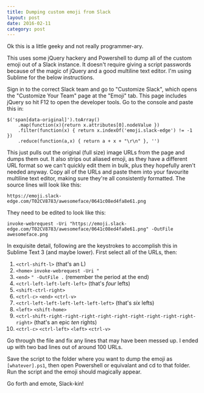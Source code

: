 ```yaml
---
title: Dumping custom emoji from Slack
layout: post
date: 2016-02-11
category: post
---
```


Ok this is a little geeky and not really programmer-ary.

This uses some jQuery hackery and Powershell to dump all of the custom emoji out of a Slack instance. It doesn't require giving a script passwords because of the magic of jQuery and a good multiline text editor. I'm using Sublime for the below instructions.

Sign in to the correct Slack team and go to "Customize Slack", which opens the "Customize Your Team" page at the "Emoji" tab. This page includes jQuery so hit F12 to open the developer tools. Go to the console and paste this in:

	$('span[data-original]').toArray()
		.map(function(x){return x.attributes[0].nodeValue })
		.filter(function(x) { return x.indexOf('emoji.slack-edge') != -1 })
		.reduce(function(a,x) { return a + x + "\r\n" }, '')

This just pulls out the original (full size) image URLs from the page and dumps them out. It also strips out aliased emoji, as they have a different URL format so we can't quickly edit them in bulk, plus they hopefully aren't needed anyway. Copy all of the URLs and paste them into your favourite multiline text editor, making sure they're all consistently formatted. The source lines will look like this:

	https://emoji.slack-edge.com/T02CV8783/awesomeface/0641c08ed4fa8e61.png

They need to be edited to look like this:

	invoke-webrequest -Uri "https://emoji.slack-edge.com/T02CV8783/awesomeface/0641c08ed4fa8e61.png" -OutFile awesomeface.png

In exquisite detail, following are the keystrokes to accomplish this in Sublime Text 3 (and maybe lower). First select all of the URLs, then:

1. `<ctrl-shift-l>` (that's an L)
2. `<home>` `invoke-webrequest -Uri "`
3. `<end>` `" -OutFile .` (remember the period at the end)
4. `<ctrl-left-left-left-left>` (that's _four_ lefts)
5. `<shift-ctrl-right>`
6. `<ctrl-c>` `<end>` `<ctrl-v>`
7. `<ctrl-left-left-left-left-left-left>` (that's _six_ lefts)
8. `<left>` `<shift-home>`
9. `<ctrl-shift-right-right-right-right-right-right-right-right-right-right>` (that's an epic _ten_ rights)
10. `<ctrl-c>` `<ctrl-left>` `<left>` `<ctrl-v>`

Go through the file and fix any lines that may have been messed up. I ended up with two bad lines out of around 100 URLs.

Save the script to the folder where you want to dump the emoji as `[whatever].ps1`, then open Powershell or equivalant and cd to that folder. Run the script and the emoji should magically appear.

Go forth and emote, Slack-kin!


